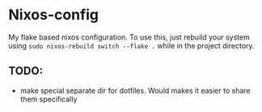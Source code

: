 # Nixos-config

My flake based nixos configuration. To use this, just rebuild your system using `sudo nixos-rebuild switch --flake .` while in the project directory.

## TODO:

- make special separate dir for dotfiles. Would makes it easier to share them specifically
